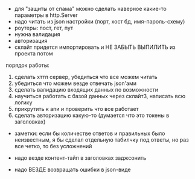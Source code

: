 - для "защиты от спама" можно сделать наверное какие-то параметры в http.Server
- надо читать из json настройки (порт, хост бд, имя-пароль-схему)
- роутеры: пост, гет, пут
- нужна валидация
- авторизация
- склайт придется импортировать и НЕ ЗАБЫТЬ ВЫПИЛИТЬ из проекта потом


порядок работы:

1) сделать хттп сервер, убедиться что все можем читать
2) убедиться что можем везде отвечать json'ами
3) сделать валидацию входящих данных по возможности
4) научиться работать с базой данных через склайт3, написать всю логику
5) прикрутить к апи и проверить что все работает
6) сделать авторизацию какую-то (думается что это токены в заголовках)




- заметки: если бы количестве ответов и правильных было неизвестным, я бы сделал отдельную табилчку под ответы, но раз все четко, то без усложнений


- надо везде контент-тайп в заголовках заджсонить

- надо ВЕЗДЕ возвращать ошибки в json-виде
